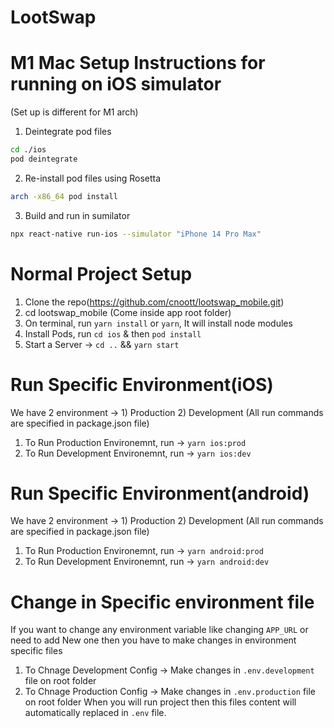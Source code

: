 # LootSwap

# M1 Mac Setup Instructions for running on iOS simulator
(Set up is different for M1 arch)

1. Deintegrate pod files
```bash
cd ./ios
pod deintegrate
```

2. Re-install pod files using Rosetta
```bash
arch -x86_64 pod install
```

3. Build and run in sumilator
```bash
npx react-native run-ios --simulator "iPhone 14 Pro Max"
```

# Normal Project Setup
1. Clone the repo(https://github.com/cnoott/lootswap_mobile.git)
2. cd lootswap_mobile (Come inside app root folder)
3. On terminal, run `yarn install` or `yarn`, It will install node modules
4. Install Pods, run `cd ios` & then `pod install`
5. Start a Server -> `cd ..` && `yarn start`

# Run Specific Environment(iOS)
We have 2 environment -> 1) Production 2) Development
(All run commands are specified in package.json file)

1. To Run Production Environemnt, run -> `yarn ios:prod`
2. To Run Development Environemnt, run -> `yarn ios:dev`

# Run Specific Environment(android)
We have 2 environment -> 1) Production 2) Development
(All run commands are specified in package.json file)

1. To Run Production Environemnt, run -> `yarn android:prod`
2. To Run Development Environemnt, run -> `yarn android:dev`

# Change in Specific environment file
If you want to change any environment variable like changing `APP_URL` or need to add New one then you have to make changes in environment specific files

1. To Chnage Development Config -> Make changes in `.env.development` file on root folder
2. To Chnage Production Config -> Make changes in `.env.production` file on root folder
When you will run project then this files content will automatically replaced in `.env` file.

